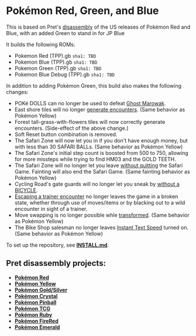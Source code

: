 # Pokémon Red, Green, and Blue

This is based on Pret's [disassembly][pokered] of the US releases of Pokémon Red and Blue, with an added Green to stand in for JP Blue

It builds the following ROMs:

- Pokemon Red (TPP).gb `sha1: TBD`
- Pokemon Blue (TPP).gb `sha1: TBD`
- Pokemon Green (TPP).gb `sha1: TBD`
- Pokemon Blue Debug (TPP).gb `sha1: TBD`

In addition to adding Pokémon Green, this build also makes the following changes:

- POKé DOLLS can no longer be used to defeat [Ghost Marowak](https://glitchcity.wiki/Go_past_the_Marowak_ghost_without_a_Silph_Scope).
- East shore tiles will no longer [generate encounters](https://glitchcity.wiki/Old_man_glitch). (Same behavior as Pokémon Yellow)
- Forest tall-grass-with-flowers tiles will now correctly generate encounters. (Side-effect of the above change.)
- Soft Reset button combination is removed.
- The Safari Zone will now let you in if you don't have enough money, but with less than 30 SAFARI BALLs. (Same behavior as Pokémon Yellow)
- The Safari Zone's initial step count is boosted from 500 to 750, allowing for more missteps while trying to find HM03 and the GOLD TEETH.
- The Safari Zone will no longer let you leave [without quitting](https://glitchcity.wiki/Safari_Zone_exit_glitch) the Safari Game. Fainting will also end the Safari Game. (Same fainting behavior as Pokémon Yellow)
- Cycling Road's gate guards will no longer let you sneak by [without a BICYCLE](https://glitchcity.wiki/Go_on_Cycling_Road_without_a_Bicycle).
- [Escaping a trainer encounter](https://glitchcity.wiki/Trainer_escape_glitch) no longer leaves the game in a broken state, whether through use of moves/items or by blacking out to a wild encounter in sight of a trainer.
- Move swapping is no longer possible whle [transformed](https://glitchcity.wiki/Swapping_Transform_moves_glitch). (Same behavior as Pokémon Yellow)
- The Bike Shop salesman no longer leaves [Instant Text Speed](https://glitchcity.wiki/Bike_Shop_instant_text_glitch) turned on. (Same behavior as Pokémon Yellow)

To set up the repository, see [**INSTALL.md**](INSTALL.md).


## Pret disassembly projects:

- [**Pokémon Red**][pokered]
- [**Pokémon Yellow**][pokeyellow]
- [**Pokémon Gold/Silver**][pokegold]
- [**Pokémon Crystal**][pokecrystal]
- [**Pokémon Pinball**][pokepinball]
- [**Pokémon TCG**][poketcg]
- [**Pokémon Ruby**][pokeruby]
- [**Pokémon FireRed**][pokefirered]
- [**Pokémon Emerald**][pokeemerald]

[pokered]: https://github.com/pret/pokered
[pokeyellow]: https://github.com/pret/pokeyellow
[pokegold]: https://github.com/pret/pokegold
[pokecrystal]: https://github.com/pret/pokecrystal
[pokepinball]: https://github.com/pret/pokepinball
[poketcg]: https://github.com/pret/poketcg
[pokeruby]: https://github.com/pret/pokeruby
[pokefirered]: https://github.com/pret/pokefirered
[pokeemerald]: https://github.com/pret/pokeemerald
[discord]: https://discord.gg/d5dubZ3
[irc]: https://kiwiirc.com/client/irc.freenode.net/?#pret
